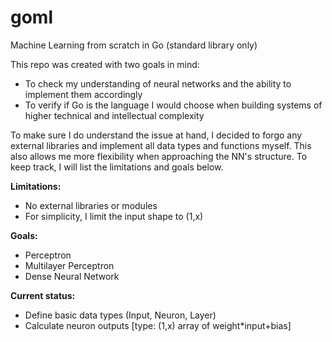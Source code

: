 # goml
Machine Learning from scratch in Go (standard library only)

<body>This repo was created with two goals in mind:
  
- To check my understanding of neural networks and the ability to implement them accordingly
- To verify if Go is the language I would choose when building systems of higher technical and intellectual complexity

To make sure I do understand the issue at hand, I decided to forgo any external libraries and implement all data types and functions myself. This also allows me more flexibility when approaching the NN's structure. To keep track, I will list the limitations and goals below.

<b>Limitations: </b>
- No external libraries or modules
- For simplicity, I limit the input shape to (1,x)

<b>Goals: </b>
- Perceptron
- Multilayer Perceptron
- Dense Neural Network
</body>

<b>Current status:</b>
- Define basic data types (Input, Neuron, Layer)
- Calculate neuron outputs [type: (1,x) array of weight*input+bias]
  
